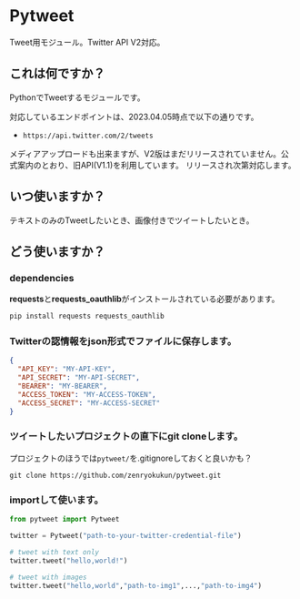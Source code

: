 # Pytweet

Tweet用モジュール。Twitter API V2対応。

## これは何ですか？

PythonでTweetするモジュールです。

対応しているエンドポイントは、2023.04.05時点で以下の通りです。

- ```https://api.twitter.com/2/tweets```

メディアアップロードも出来ますが、V2版はまだリリースされていません。公式案内のとおり、旧API(V1.1)を利用しています。 リリースされ次第対応します。

## いつ使いますか？

テキストのみのTweetしたいとき、画像付きでツイートしたいとき。

## どう使いますか？

### dependencies

**requests**と**requests_oauthlib**がインストールされている必要があります。

```bash
pip install requests requests_oauthlib
```

### Twitterの認情報をjson形式でファイルに保存します。

```json
{
  "API_KEY": "MY-API-KEY",
  "API_SECRET": "MY-API-SECRET",
  "BEARER": "MY-BEARER",
  "ACCESS_TOKEN": "MY-ACCESS-TOKEN",
  "ACCESS_SECRET": "MY-ACCESS-SECRET"
}
```

### ツイートしたいプロジェクトの直下にgit cloneします。

プロジェクトのほうでは`pytweet/`を.gitignoreしておくと良いかも？

```git
git clone https://github.com/zenryokukun/pytweet.git
```

### importして使います。

```python
from pytweet import Pytweet

twitter = Pytweet("path-to-your-twitter-credential-file")

# tweet with text only
twitter.tweet("hello,world!")

# tweet with images
twitter.tweet("hello,world","path-to-img1",...,"path-to-img4")
```